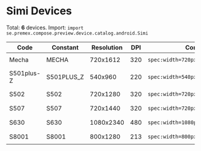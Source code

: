 # Simi Devices

Total: **6** devices. Import: `import se.premex.compose.preview.device.catalog.android.Simi`

| Code | Constant | Resolution | DPI | Compose Spec | Preview Usage |
|------|----------|------------|-----|-------------|---------------|
| Mecha | MECHA | 720x1612 | 320 | `spec:width=720px,height=1612px,dpi=320` | `@Preview(device = Simi.MECHA)` |
| S501plus-Z | S501PLUS_Z | 540x960 | 220 | `spec:width=540px,height=960px,dpi=220` | `@Preview(device = Simi.S501PLUS_Z)` |
| S502 | S502 | 720x1280 | 320 | `spec:width=720px,height=1280px,dpi=320` | `@Preview(device = Simi.S502)` |
| S507 | S507 | 720x1440 | 320 | `spec:width=720px,height=1440px,dpi=320` | `@Preview(device = Simi.S507)` |
| S630 | S630 | 1080x2340 | 480 | `spec:width=1080px,height=2340px,dpi=480` | `@Preview(device = Simi.S630)` |
| S8001 | S8001 | 800x1280 | 213 | `spec:width=800px,height=1280px,dpi=213` | `@Preview(device = Simi.S8001)` |

<!-- Generated automatically. Do not edit manually. -->
